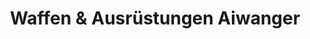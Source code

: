 ---
title: "Waffen & Ausrüstungen Aiwanger"
url: /rottenburg-an-der-laaber/waffen-und-ausruestungen-aiwanger/
shop: Waffen
---